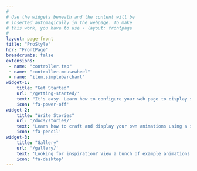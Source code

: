 ```yaml
---
#
# Use the widgets beneath and the content will be
# inserted automagically in the webpage. To make
# this work, you have to use › layout: frontpage
#
layout: page-front
title: "ProStyle"
hdr: "FrontPage"
breadcrumbs: false
extensions:
 - name: "controller.tap"
 - name: "controller.mousewheel"
 - name: "item.simplebarchart"
widget-1:
    title: "Get Started"
    url: '/getting-started/'
    text: "It's easy. Learn how to configure your web page to display stunning web animations."
    icon: 'fa-power-off'
widget-2:
    title: "Write Stories"
    url: '/docs/stories/'
    text: 'Learn how to craft and display your own animations using a simple JSON language.'
    icon: 'fa-pencil'
widget-3:
    title: "Gallery"
    url: '/gallery/'
    text: 'Looking for inspiration? View a bunch of example animations and see what can be created.'
    icon: 'fa-desktop'
---
```

